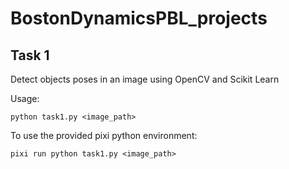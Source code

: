 # BostonDynamicsPBL_projects

## Task 1

Detect objects poses in an image using OpenCV and Scikit Learn

Usage:

```console
python task1.py <image_path>
```

To use the provided pixi python environment:

```console
pixi run python task1.py <image_path>
```
